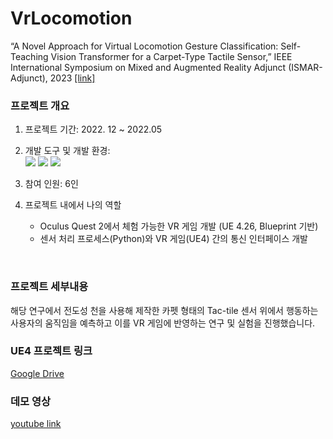 # VrLocomotion
“A Novel Approach for Virtual Locomotion Gesture Classification: Self-Teaching Vision Transformer for a Carpet-Type Tactile Sensor,” IEEE International Symposium on Mixed and Augmented Reality Adjunct (ISMAR-Adjunct), 2023 [[link]]()

### 프로젝트 개요
1. 프로젝트 기간: 2022. 12 ~ 2022.05
2. 개발 도구 및 개발 환경: </br>
    <img src="https://img.shields.io/badge/UnrealEngine-0E1128?style=for-the-badge&logo=UnrealEngine&logoColor=white"> <img src="https://img.shields.io/badge/Python-3776AB?style=for-the-badge&logo=Python&logoColor=white"> <img src="https://img.shields.io/badge/Windows-0078D6?style=for-the-badge&logo=Windows&logoColor=white">

3. 참여 인원: 6인
4. 프로젝트 내에서 나의 역할
    - Oculus Quest 2에서 체험 가능한 VR 게임 개발 (UE 4.26, Blueprint 기반)
    - 센서 처리 프로세스(Python)와 VR 게임(UE4) 간의 통신 인터페이스 개발
<br/>

### 프로젝트 세부내용
해당 연구에서 전도성 천을 사용해 제작한 카펫 형태의 Tac-tile 센서 위에서 행동하는 사용자의 움직임을 예측하고 이를 VR 게임에 반영하는 연구 및 실험을 진행했습니다. 
<br/>

### UE4 프로젝트 링크
[Google Drive](https://drive.google.com/file/d/1l_EqnK3zK1KyeOUz5AMCwYydsCXbd-Tm/view?usp=drive_link)
<br/>

### 데모 영상
[youtube link](https://youtu.be/hwEnQJO9jr8)